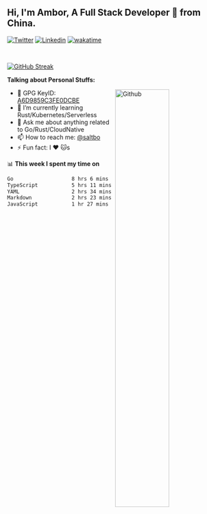## Hi, I'm Ambor, A Full Stack Developer 🚀 from China.

[![Twitter](https://img.shields.io/badge/-saltbo-1ca0f1?style=flat&logo=twitter&logoColor=white)](https://twitter.com/rdsaltbo)
[![Linkedin](https://img.shields.io/badge/-saltbo-blue?style=flat&logo=Linkedin&logoColor=white)](https://www.linkedin.com/in/saltbo/)
[![wakatime](https://wakatime.com/badge/user/f82b1c77-faab-48cd-aef5-a12c0aff104b.svg)](https://wakatime.com/@f82b1c77-faab-48cd-aef5-a12c0aff104b)

&nbsp;  

[![GitHub Streak](http://github-readme-streak-stats.herokuapp.com?user=saltbo&hide_border=true&date_format=M%20j%5B%2C%20Y%5D)](https://git.io/streak-stats)

**Talking about Personal Stuffs:**
<!-- Any image aligned to the right. Beware the width  -->
<img width="50%" align="right" alt="Github" src="https://raw.githubusercontent.com/saltbo/saltbo/master/images/git-header.svg" />

- 🤘 GPG KeyID: [A6D9859C3FE0DCBE](https://saltbo.cn/pgp_keys.asc)
- 🌱 I’m currently learning Rust/Kubernetes/Serverless
- 💬 Ask me about anything related to Go/Rust/CloudNative
- 📫 How to reach me: [@saltbo](https://t.me/saltbo)
- ⚡ Fun fact: I :heart: :cat:s


📊 **This week I spent my time on**
<!--START_SECTION:waka-->

```txt
Go                   8 hrs 6 mins    █████████▓░░░░░░░░░░░░░░░   38.40 %
TypeScript           5 hrs 11 mins   ██████░░░░░░░░░░░░░░░░░░░   24.59 %
YAML                 2 hrs 34 mins   ███░░░░░░░░░░░░░░░░░░░░░░   12.20 %
Markdown             2 hrs 23 mins   ██▓░░░░░░░░░░░░░░░░░░░░░░   11.29 %
JavaScript           1 hr 27 mins    █▓░░░░░░░░░░░░░░░░░░░░░░░   06.94 %
```

<!--END_SECTION:waka-->
